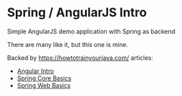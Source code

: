 # Spring / AngularJS Intro
Simple AngularJS demo application with Spring as backend

There are many like it, but this one is mine.

Backed by https://howtotrainyourjava.com/ articles: 
* [Angular Intro](https://howtotrainyourjava.com/2016/09/08/angular-intro/)
* [Spring Core Basics](https://howtotrainyourjava.com/2017/02/23/spring-core-basics/)
* [Spring Web Basics](https://howtotrainyourjava.com/2017/03/09/spring-web-basics/)
